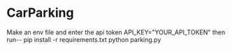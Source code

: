 # CarParking
Make an env file and enter the api token API_KEY="YOUR_API_TOKEN"
then run-- pip install -r requirements.txt
python parking.py
